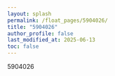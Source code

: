 ```yaml
---
layout: splash
permalink: /float_pages/5904026/
title: "5904026"
author_profile: false
last_modified_at: 2025-06-13
toc: false
---
```

 
5904026
